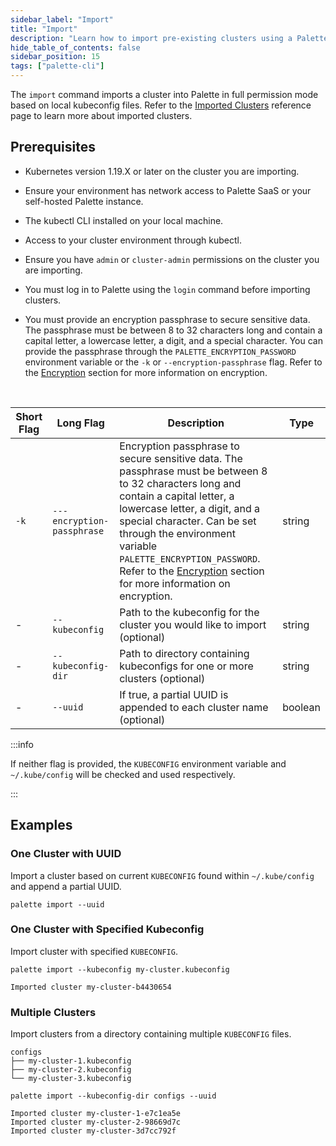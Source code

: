 ```yaml
---
sidebar_label: "Import"
title: "Import"
description: "Learn how to import pre-existing clusters using a Palette CLI command."
hide_table_of_contents: false
sidebar_position: 15
tags: ["palette-cli"]
---
```


The `import` command imports a cluster into Palette in full permission mode based on local kubeconfig files. Refer to
the [Imported Clusters](../../../clusters/imported-clusters/cluster-import.md) reference page to learn more about
imported clusters.

## Prerequisites

- Kubernetes version 1.19.X or later on the cluster you are importing.

- Ensure your environment has network access to Palette SaaS or your self-hosted Palette instance.

- The kubectl CLI installed on your local machine.

- Access to your cluster environment through kubectl.

- Ensure you have `admin` or `cluster-admin` permissions on the cluster you are importing.

- You must log in to Palette using the `login` command before importing clusters.

- You must provide an encryption passphrase to secure sensitive data. The passphrase must be between 8 to 32 characters
  long and contain a capital letter, a lowercase letter, a digit, and a special character. You can provide the
  passphrase through the `PALETTE_ENCRYPTION_PASSWORD` environment variable or the `-k` or `--encryption-passphrase`
  flag. Refer to the [Encryption](./../palette-cli.md#encryption) section for more information on encryption.

<br />

| **Short Flag** | **Long Flag**              | **Description**                                                                                                                                                                                                                                                                                                                                                             | **Type** |
| -------------- | -------------------------- | --------------------------------------------------------------------------------------------------------------------------------------------------------------------------------------------------------------------------------------------------------------------------------------------------------------------------------------------------------------------------- | -------- |
| `-k`           | `---encryption-passphrase` | Encryption passphrase to secure sensitive data. The passphrase must be between 8 to 32 characters long and contain a capital letter, a lowercase letter, a digit, and a special character. Can be set through the environment variable `PALETTE_ENCRYPTION_PASSWORD`. Refer to the [Encryption](./../palette-cli.md#encryption) section for more information on encryption. | string   |
| -              | `--kubeconfig`             | Path to the kubeconfig for the cluster you would like to import (optional)                                                                                                                                                                                                                                                                                                  | string   |
| -              | `--kubeconfig-dir`         | Path to directory containing kubeconfigs for one or more clusters (optional)                                                                                                                                                                                                                                                                                                | string   |
| -              | `--uuid`                   | If true, a partial UUID is appended to each cluster name (optional)                                                                                                                                                                                                                                                                                                         | boolean  |

:::info

If neither flag is provided, the `KUBECONFIG` environment variable and `~/.kube/config` will be checked and used
respectively.

:::

## Examples

### One Cluster with UUID

Import a cluster based on current `KUBECONFIG` found within `~/.kube/config` and append a partial UUID.

```shell
palette import --uuid
```

### One Cluster with Specified Kubeconfig

Import cluster with specified `KUBECONFIG`.

```shell
palette import --kubeconfig my-cluster.kubeconfig
```

```shell hideClipboard
Imported cluster my-cluster-b4430654
```

### Multiple Clusters

Import clusters from a directory containing multiple `KUBECONFIG` files.

```shell hideClipboard
configs
├── my-cluster-1.kubeconfig
├── my-cluster-2.kubeconfig
└── my-cluster-3.kubeconfig
```

```shell
palette import --kubeconfig-dir configs --uuid
```

```shell hideClipboard
Imported cluster my-cluster-1-e7c1ea5e
Imported cluster my-cluster-2-98669d7c
Imported cluster my-cluster-3d7cc792f
```
